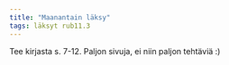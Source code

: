 ```yaml
---
title: "Maanantain läksy"
tags: läksyt rub11.3
---
```


Tee kirjasta s. 7-12. Paljon sivuja, ei niin paljon tehtäviä :)